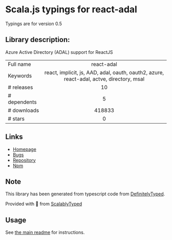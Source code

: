 
# Scala.js typings for react-adal

Typings are for version 0.5

## Library description:
Azure Active Directory (ADAL) support for ReactJS

|                    |                 |
| ------------------ | :-------------: |
| Full name          | react-adal |
| Keywords           | react, implicit, js, AAD, adal, oauth, oauth2, azure, react-adal, actve, directory, msal |
| # releases         | 10 |
| # dependents       | 5 |
| # downloads        | 418833 |
| # stars            | 0 |

## Links
- [Homepage](https://github.com/salvoravida/react-adal#readme)
- [Bugs](https://github.com/salvoravida/react-adal/issues)
- [Repository](https://github.com/salvoravida/react-adal)
- [Npm](https://www.npmjs.com/package/react-adal)
    


## Note
This library has been generated from typescript code from [DefinitelyTyped](https://definitelytyped.org).

Provided with :purple_heart: from [ScalablyTyped](https://github.com/oyvindberg/ScalablyTyped)

## Usage
See [the main readme](../../readme.md) for instructions.


